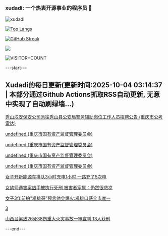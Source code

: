 ### xudadi: 一个热衷开源事业的程序员 👋

![xudadi](https://github-readme-stats-git-masterorgs-github-readme-stats-team.vercel.app/api?username=xudadi)

[![Top Langs](https://github-readme-stats.vercel.app/api/top-langs/?username=xudadi)](https://github.com/anuraghazra/github-readme-stats)

[![GitHub Streak](https://streak-stats.demolab.com?user=xudadi&locale=zh_Hans)](https://git.io/streak-stats)

![](https://raw.githubusercontent.com/xudadi/xudadi/main/assets/github-contribution-grid-snake.svg)

![VISITOR+COUNT](https://komarev.com/ghpvc/?username=xudadi&label=VISITOR+COUNT)


---start---

## Xudadi的每日更新(更新时间:2025-10-04 03:14:37 | 本部分通过Github Actions抓取RSS自动更新, 无意中实现了自动刷绿墙...)

[秀山戍安保安公司派往秀山县公安局警务辅助岗位工作人员招聘公告 (重庆市公考雷达)](https://www.gongkaoleida.com/article/2640481)

[undefined (重庆市国有资产监督管理委员会)](https://dadilab.github.io/feeds/all.xml)

[undefined (重庆市国有资产监督管理委员会)](https://dadilab.github.io/feeds/all.xml)

[undefined (重庆市国有资产监督管理委员会)](https://dadilab.github.io/feeds/all.xml)

[undefined (重庆市国有资产监督管理委员会)](https://dadilab.github.io/feeds/all.xml)

[女子开新能源车排队3小时充电1小时 一路充了5次电](https://m.163.com/news/article/KAUAB5VP053469LG.html)

[女幼师遇害案凶手被执行死刑 被害者家属：仍然很悲凉](https://m.163.com/news/article/KAUQU3V005129QAF.html)

[女子3年前拍"鸡排哥"预言他会爆火:鸡排口感全市唯一](https://m.163.com/news/article/KAUNV86H00019K82.html)

[3](https://m.163.com/touch/news/sub/domestic)

[山西吕梁致26死38伤重大火灾事故一审宣判 13人获刑](https://m.163.com/news/article/KAUPTFVF0534A4SC.html)

---end---

